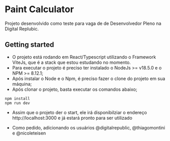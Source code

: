 # Paint Calculator

Projeto desenvolvido como teste para vaga de de Desenvolvedor Pleno na Digital Replubic.

## Getting started

- O projeto está rodando em React/Typescript utilizando o Framework ViteJs, que é a stack que estou estudando no momento.
- Para executar o projeto é preciso ter instalado o NodeJs >= v18.5.0 e o NPM >= 8.12.1;
- Após instalar o Node e o Npm, é preciso fazer o clone do projeto em sua máquina;
- Após clonar o projeto, basta executar os comandos abaixo;

```
npm install
npm run dev
```

- Assim que o projeto der o start, ele irá disponibilziar o endereço http://localhost:3000 e já estará pronto para ser utilizado

- Como pedido, adicionando os usuários @digitalrepublic, @thiagomontini e @nicoleteisen

